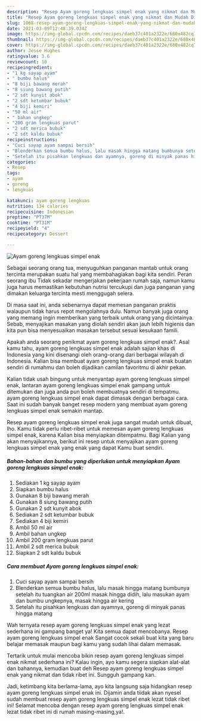 ```yaml
---
description: "Resep Ayam goreng lengkuas simpel enak yang nikmat dan Mudah Dibuat"
title: "Resep Ayam goreng lengkuas simpel enak yang nikmat dan Mudah Dibuat"
slug: 1068-resep-ayam-goreng-lengkuas-simpel-enak-yang-nikmat-dan-mudah-dibuat
date: 2021-03-09T12:48:39.034Z
image: https://img-global.cpcdn.com/recipes/daeb37c401a2322e/680x482cq70/ayam-goreng-lengkuas-simpel-enak-foto-resep-utama.jpg
thumbnail: https://img-global.cpcdn.com/recipes/daeb37c401a2322e/680x482cq70/ayam-goreng-lengkuas-simpel-enak-foto-resep-utama.jpg
cover: https://img-global.cpcdn.com/recipes/daeb37c401a2322e/680x482cq70/ayam-goreng-lengkuas-simpel-enak-foto-resep-utama.jpg
author: Jesse Hughes
ratingvalue: 3.6
reviewcount: 10
recipeingredient:
- "1 kg sayap ayam"
- " bumbu halus"
- "8 biji bawang merah"
- "8 siung bawang putih"
- "2 sdt kunyit abok"
- "2 sdt ketumbar bubuk"
- "4 biji kemiri"
- "50 ml air"
- " bahan ungkep"
- "200 gram lengkuas parut"
- "2 sdt merica bubuk"
- "2 sdt kaldu bubuk"
recipeinstructions:
- "Cuci sayap ayam sampai bersih"
- "Blenderkan semua bumbu halus, lalu masak hingga matang bumbunya setelah itu tuangkan air 200ml masak hingga didih, lalu masukan ayam dan bumbu ungkepnya, masak hingga air kering"
- "Setelah itu pisahkan lengkuas dan ayamnya, goreng di minyak panas hingga matang"
categories:
- Resep
tags:
- ayam
- goreng
- lengkuas

katakunci: ayam goreng lengkuas 
nutrition: 134 calories
recipecuisine: Indonesian
preptime: "PT37M"
cooktime: "PT31M"
recipeyield: "4"
recipecategory: Dessert

---
```



![Ayam goreng lengkuas simpel enak](https://img-global.cpcdn.com/recipes/daeb37c401a2322e/680x482cq70/ayam-goreng-lengkuas-simpel-enak-foto-resep-utama.jpg)

Sebagai seorang orang tua, menyuguhkan panganan mantab untuk orang tercinta merupakan suatu hal yang membahagiakan bagi kita sendiri. Peran seorang ibu Tidak sekadar mengerjakan pekerjaan rumah saja, namun kamu juga harus memastikan kebutuhan nutrisi tercukupi dan juga panganan yang dimakan keluarga tercinta mesti menggugah selera.

Di masa  saat ini, anda sebenarnya dapat memesan panganan praktis walaupun tidak harus repot mengolahnya dulu. Namun banyak juga orang yang memang ingin memberikan yang terbaik untuk orang yang dicintainya. Sebab, menyajikan masakan yang diolah sendiri akan jauh lebih higienis dan kita pun bisa menyesuaikan masakan tersebut sesuai kesukaan famili. 



Apakah anda seorang penikmat ayam goreng lengkuas simpel enak?. Asal kamu tahu, ayam goreng lengkuas simpel enak adalah sajian khas di Indonesia yang kini disenangi oleh orang-orang dari berbagai wilayah di Indonesia. Kalian bisa membuat ayam goreng lengkuas simpel enak buatan sendiri di rumahmu dan boleh dijadikan camilan favoritmu di akhir pekan.

Kalian tidak usah bingung untuk menyantap ayam goreng lengkuas simpel enak, lantaran ayam goreng lengkuas simpel enak gampang untuk ditemukan dan juga anda pun boleh membuatnya sendiri di tempatmu. ayam goreng lengkuas simpel enak dapat dimasak dengan berbagai cara. Saat ini sudah banyak banget resep modern yang membuat ayam goreng lengkuas simpel enak semakin mantap.

Resep ayam goreng lengkuas simpel enak juga sangat mudah untuk dibuat, lho. Kamu tidak perlu ribet-ribet untuk memesan ayam goreng lengkuas simpel enak, karena Kalian bisa menyiapkan ditempatmu. Bagi Kalian yang akan menyajikannya, berikut ini resep untuk menyajikan ayam goreng lengkuas simpel enak yang enak yang dapat Kamu buat sendiri.

<!--inarticleads1-->

##### Bahan-bahan dan bumbu yang diperlukan untuk menyiapkan Ayam goreng lengkuas simpel enak:

1. Sediakan 1 kg sayap ayam
1. Siapkan  bumbu halus
1. Gunakan 8 biji bawang merah
1. Gunakan 8 siung bawang putih
1. Gunakan 2 sdt kunyit abok
1. Sediakan 2 sdt ketumbar bubuk
1. Sediakan 4 biji kemiri
1. Ambil 50 ml air
1. Ambil  bahan ungkep
1. Ambil 200 gram lengkuas parut
1. Ambil 2 sdt merica bubuk
1. Siapkan 2 sdt kaldu bubuk




<!--inarticleads2-->

##### Cara membuat Ayam goreng lengkuas simpel enak:

1. Cuci sayap ayam sampai bersih
1. Blenderkan semua bumbu halus, lalu masak hingga matang bumbunya setelah itu tuangkan air 200ml masak hingga didih, lalu masukan ayam dan bumbu ungkepnya, masak hingga air kering
1. Setelah itu pisahkan lengkuas dan ayamnya, goreng di minyak panas hingga matang




Wah ternyata resep ayam goreng lengkuas simpel enak yang lezat sederhana ini gampang banget ya! Kita semua dapat mencobanya. Resep ayam goreng lengkuas simpel enak Sangat cocok sekali buat kita yang baru belajar memasak maupun bagi kamu yang sudah lihai dalam memasak.

Tertarik untuk mulai mencoba bikin resep ayam goreng lengkuas simpel enak nikmat sederhana ini? Kalau ingin, ayo kamu segera siapkan alat-alat dan bahannya, kemudian buat deh Resep ayam goreng lengkuas simpel enak yang nikmat dan tidak ribet ini. Sungguh gampang kan. 

Jadi, ketimbang kita berlama-lama, ayo kita langsung saja hidangkan resep ayam goreng lengkuas simpel enak ini. Dijamin anda tiidak akan nyesel sudah membuat resep ayam goreng lengkuas simpel enak lezat tidak ribet ini! Selamat mencoba dengan resep ayam goreng lengkuas simpel enak lezat tidak ribet ini di rumah masing-masing,ya!.

